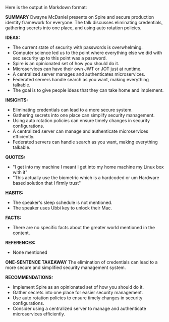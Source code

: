 Here is the output in Markdown format:

**SUMMARY**
Dwayne McDaniel presents on Spire and secure production identity framework for everyone. The talk discusses eliminating credentials, gathering secrets into one place, and using auto rotation policies.

**IDEAS:**
* The current state of security with passwords is overwhelming.
* Computer science led us to the point where everything else we did with sec security up to this point was a password.
* Spire is an opinionated set of how you should do it.
* Microservices can have their own JWT or JOT just at runtime.
* A centralized server manages and authenticates microservices.
* Federated servers handle search as you want, making everything talkable.
* The goal is to give people ideas that they can take home and implement.

**INSIGHTS:**
* Eliminating credentials can lead to a more secure system.
* Gathering secrets into one place can simplify security management.
* Using auto rotation policies can ensure timely changes in security configurations.
* A centralized server can manage and authenticate microservices efficiently.
* Federated servers can handle search as you want, making everything talkable.

**QUOTES:**
* "I get into my machine I meant I get into my home machine my Linux box with it"
* "This actually use the biometric which is a hardcoded or um Hardware based solution that I firmly trust"

**HABITS:**
* The speaker's sleep schedule is not mentioned.
* The speaker uses Ubbi key to unlock their Mac.

**FACTS:**
* There are no specific facts about the greater world mentioned in the content.

**REFERENCES:**
* None mentioned

**ONE-SENTENCE TAKEAWAY**
The elimination of credentials can lead to a more secure and simplified security management system.

**RECOMMENDATIONS:**
* Implement Spire as an opinionated set of how you should do it.
* Gather secrets into one place for easier security management.
* Use auto rotation policies to ensure timely changes in security configurations.
* Consider using a centralized server to manage and authenticate microservices efficiently.

